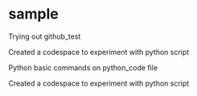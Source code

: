 # sample
Trying out github_test

Created a codespace to experiment with python script

Python basic commands on python_code file

Created a codespace to experiment with python script
